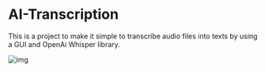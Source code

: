 # AI-Transcription
This is a project to make it simple to transcribe audio files into texts by using a GUI and OpenAi Whisper library.

![img](https://imgur.com/geUV57n)

